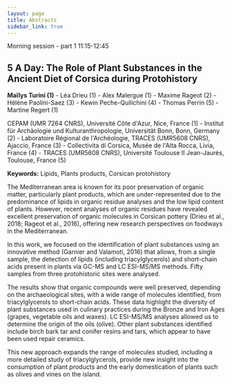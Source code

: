 ```yaml
---
layout: page
title: Abstracts
sidebar_link: true
---
```


Morning session - part 1 11:15-12:45


<h2>5 A Day: The Role of Plant Substances in the Ancient Diet of Corsica during Protohistory</h2>
<p><strong>Maïlys Turini (1)</strong> - Léa Drieu (1) - Alex Malergue (1) - Maxime Rageot (2) - Hélène Paolini-Saez (3) - Kewin Peche-Quilichini (4) - Thomas Perrin (5) - Martine Regert (1)</p>

<p>CEPAM (UMR 7264 CNRS), Université Côte d'Azur, Nice, France (1) - Institut für Archäologie und Kulturanthropologie, Universität Bonn, Bonn, Germany (2) - Laboratoire Régional de l'Archéologie, TRACES (UMR5608 CNRS), Ajaccio, France (3) - Collectivita di Corsica, Musée de l'Alta Rocca, Livia, France (4) - TRACES (UMR5608 CNRS), Université Toulouse II Jean-Jaurès, Toulouse, France (5)</p>

<p><strong>Keywords:</strong> Lipids, Plants products, Corsican protohistory</p>

<p>The Mediterranean area is known for its poor preservation of organic matter, particularly plant products, which are under-represented due to the predominance of lipids in organic residue analyses and the low lipid content of plants. However, recent analyses of organic residues have revealed excellent preservation of organic molecules in Corsican pottery (Drieu et al., 2018; Rageot et al., 2016), offering new research perspectives on foodways in the Mediterranean.</p>

<p>In this work, we focused on the identification of plant substances using an innovative method (Garnier and Valamoti, 2016) that allows, from a single sample, the detection of lipids (including triacylglycerols) and short-chain acids present in plants via GC-MS and LC ESI-MS/MS methods. Fifty samples from three protohistoric sites were analysed.</p>

<p>The results show that organic compounds were well preserved, depending on the archaeological sites, with a wide range of molecules identified, from triacylglycerols to short-chain acids. These data highlight the diversity of plant substances used in culinary practices during the Bronze and Iron Ages (grapes, vegetable oils and waxes). LC ESI-MS/MS analyses allowed us to determine the origin of the oils (olive). Other plant substances identified include birch bark tar and conifer resins and tars, which appear to have been used repair ceramics.</p>

<p>This new approach expands the range of molecules studied, including a more detailed study of triacylglycerols, provide new insight into the consumption of plant products and the early domestication of plants such as olives and vines on the island.</p>



